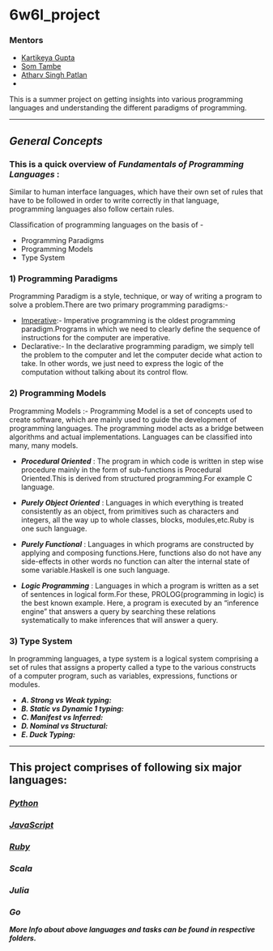 # 6w6l_project
### **Mentors** 
- [Kartikeya Gupta](https://github.com/kartikcode)
- [Som Tambe](https://github.com/SomTambe)
- [Atharv Singh Patlan](https://github.com/AthaSSiN)
- 
This is a summer project on getting insights into various programming languages and understanding the different paradigms of programming.

*****************************
## *General Concepts*

### This is a quick overview of ***Fundamentals of Programming Languages*** :
Similar to human interface languages, which have their own set of rules that have to be followed in order to write correctly in that language, programming languages ​​also follow certain rules.<br>

Classification of programming languages on the basis of -
* Programming Paradigms
* Programming Models
* Type System



### 1) Programming Paradigms
Programming Paradigm is a style, technique, or way of writing a program to solve a problem.There are two primary programming paradigms:-
- <ins>Imperative</ins>:- Imperative programming is the oldest programming paradigm.Programs in which we need to clearly define the sequence of instructions for the  computer are imperative.
- Declarative:- In the declarative programming paradigm, we simply tell the problem to the computer and let the computer decide what action to take. In other words, we just need to express the logic of the computation without talking about its control flow.

### 2) Programming Models
Programming Models :- Programming Model is a set of concepts used to create software, which are mainly used to guide the development of programming languages.
The programming model acts as a bridge between algorithms and actual implementations. Languages can be classified into many, many models.


- ***Procedural Oriented*** : The program in which code is written in step wise procedure mainly in the form of sub-functions is Procedural Oriented.This is derived from structured programming.For example C language.

- ***Purely Object Oriented*** : Languages in which everything is treated consistently as an object, from primitives such as characters and integers, all the way up to whole classes, blocks, modules,etc.Ruby is one such language.
- ***Purely Functional*** :  Languages in which programs are constructed by applying and composing functions.Here, functions also do not have any side-effects in other words no function can alter the internal state of some variable.Haskell is one such language.

- ***Logic Programming*** : Languages in which a program is written as a set of sentences in logical form.For these, PROLOG(programming in logic) is the best known example. Here, a program is executed by an “inference engine” that answers a query by searching these relations systematically to make inferences that will answer a query.

### 3) Type System

In programming languages, a type system is a logical system comprising a set of rules that assigns a property called a type to the various constructs of a computer program, such as variables, expressions, functions or modules.
- ***A. Strong vs Weak typing:***
- ***B. Static vs Dynamic 1 typing:***
- ***C. Manifest vs Inferred:***
- ***D. Nominal vs Structural:***
- ***E. Duck Typing:***
******************************************
## This project comprises of following six major languages:

### [*Python*](https://github.com/sandeepb20/6w6l_project/tree/main/python)
### [*JavaScript*](https://github.com/sandeepb20/6w6l_project/tree/main/js)
### [*Ruby*](https://github.com/sandeepb20/6w6l_project/tree/main/ruby)
### *Scala*
### *Julia* 
### *Go*

***More Info about above languages and tasks can be found in respective folders.***

